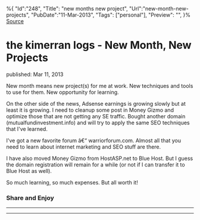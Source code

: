 ﻿%{
    "Id":"248",
    "Title": "new months new project",
    "Url":"new-month-new-projects",
    "PubDate":"11-Mar-2013",
    "Tags": ["personal"],
    "Preview": "",
}%
[Source](http://markhughneri.com/blog/716/new-month-new-projects/ "Permalink to the kimerran logs - New Month, New Projects")

# the kimerran logs - New Month, New Projects

published: Mar 11, 2013

New month means new project(s) for me at work. New techniques and tools to use for them. New opportunity for learning.

On the other side of the news, Adsense earnings is growing slowly but at least it is growing. I need to cleanup some post in Money Gizmo and optimize those that are not getting any SE traffic. Bought another domain (mutualfundinvestment.info) and will try to apply the same SEO techniques that I've learned.

I've got a new favorite forum â€“ warriorforum.com. Almost all that you need to learn about internet marketing and SEO stuff are there.

I have also moved Money Gizmo from HostASP.net to Blue Host. But I guess the domain registration will remain for a while (or not if I can transfer it to Blue Host as well).

So much learning, so much expenses. But all worth it!

### Share and Enjoy

* * *

* * *